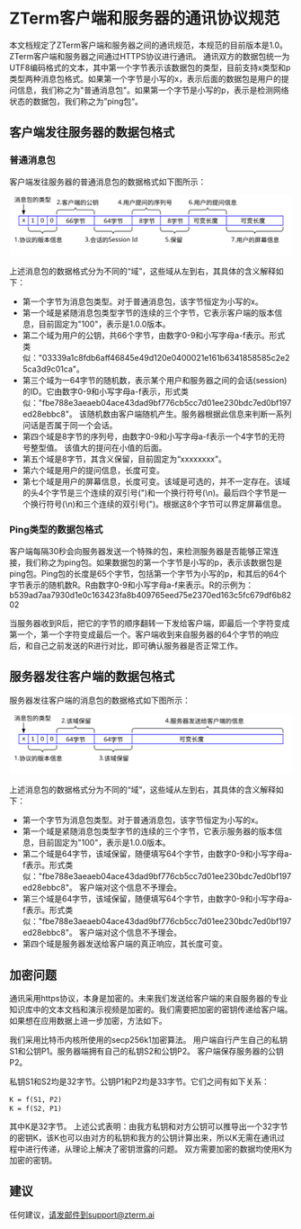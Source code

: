 # ZTerm客户端和服务器的通讯协议规范

本文档规定了ZTerm客户端和服务器之间的通讯规范，本规范的目前版本是1.0。 ZTerm客户端和服务器之间通过HTTPS协议进行通讯。
通讯双方的数据包统一为UTF8编码格式的文本，其中第一个字节表示该数据包的类型，目前支持x类型和p类型两种消息包格式。如果第一个字节是小写的x，表示后面的数据包是用户的提问信息，我们称之为"普通消息包"。如果第一个字节是小写的p，表示是检测网络状态的数据包，我们称之为”ping包“。

## 客户端发往服务器的数据包格式

### 普通消息包

客户端发往服务器的普通消息包的数据格式如下图所示：

![](x0007.svg)

上述消息包的数据格式分为不同的“域”，这些域从左到右，其具体的含义解释如下：
- 第一个字节为消息包类型。对于普通消息包，该字节恒定为小写的x。
- 第一个域是紧随消息包类型字节的连续的三个字节，它表示客户端的版本信息，目前固定为"100"，表示是1.0.0版本。
- 第二个域为用户的公钥，共66个字节，由数字0-9和小写字母a-f表示。形式类似："03339a1c8fdb6aff46845e49d120e0400021e161b6341858585c2e25ca3d9c01ca"。 
- 第三个域为一64字节的随机数，表示某个用户和服务器之间的会话(session)的ID。它由数字0-9和小写字母a-f表示，形式类似："fbe788e3aeaeb04ace43dad9bf776cb5cc7d01ee230bdc7ed0bf197ed28ebbc8"。 该随机数由客户端随机产生。服务器根据此信息来判断一系列问话是否属于同一个会话。
- 第四个域是8字节的序列号，由数字0-9和小写字母a-f表示一个4字节的无符号整型值。 该值大的提问在小值的后面。
- 第五个域是8字节，其含义保留，目前固定为“xxxxxxxx”。
- 第六个域是用户的提问信息，长度可变。
- 第七个域是用户的屏幕信息，长度可变。该域是可选的，并不一定存在。该域的头4个字节是三个连续的双引号(")和一个换行符号(\n)。最后四个字节是一个换行符号(\n)和三个连续的双引号(")。根据这8个字节可以界定屏幕信息。


### Ping类型的数据包格式

客户端每隔30秒会向服务器发送一个特殊的包，来检测服务器是否能够正常连接，我们称之为ping包。如果数据包的第一个字节是小写的p，表示该数据包是ping包。Ping包的长度是65个字节，包括第一个字节为小写的p，和其后的64个字节表示的随机数R。R由数字0-9和小写字母a-f来表示。R的示例为：b539ad7aa7930d1e0c163423fa8b409765eed75e2370ed163c5fc679df6b8202

当服务器收到R后，把它的字节的顺序翻转一下发给客户端，即最后一个字符变成第一个，第一个字符变成最后一个。客户端收到来自服务器的64个字节的响应后，和自己之前发送的R进行对比，即可确认服务器是否正常工作。


## 服务器发往客户端的数据包格式

服务器发往客户端的消息包的数据格式如下图所示：

![](x0008.svg)

上述消息包的数据格式分为不同的“域”，这些域从左到右，其具体的含义解释如下：
- 第一个字节为消息包类型。对于普通消息包，该字节恒定为小写的x。
- 第一个域是紧随消息包类型字节的连续的三个字节，它表示服务器的版本信息，目前固定为"100"，表示是1.0.0版本。
- 第二个域是64字节，该域保留，随便填写64个字节，由数字0-9和小写字母a-f表示。形式类似："fbe788e3aeaeb04ace43dad9bf776cb5cc7d01ee230bdc7ed0bf197ed28ebbc8"。 客户端对这个信息不予理会。
- 第三个域是64字节，该域保留，随便填写64个字节，由数字0-9和小写字母a-f表示。形式类似："fbe788e3aeaeb04ace43dad9bf776cb5cc7d01ee230bdc7ed0bf197ed28ebbc8"。 客户端对这个信息不予理会。
- 第四个域是服务器发送给客户端的真正响应，其长度可变。


## 加密问题
通讯采用https协议，本身是加密的。未来我们发送给客户端的来自服务器的专业知识库中的文本文档和演示视频是加密的。我们需要把加密的密钥传递给客户端。如果想在应用数据上进一步加密，方法如下。

我们采用比特币内核所使用的secp256k1加密算法。 用户端自行产生自己的私钥S1和公钥P1。服务器端拥有自己的私钥S2和公钥P2。 客户端保存服务器的公钥P2。

私钥S1和S2均是32字节。公钥P1和P2均是33字节。它们之间有如下关系：
```
K = f(S1, P2)
K = f(S2, P1)
```
其中K是32字节。 上述公式表明：由我方私钥和对方公钥可以推导出一个32字节的密钥K，该K也可以由对方的私钥和我方的公钥计算出来，所以K无需在通讯过程中进行传递，从理论上解决了密钥泄露的问题。 双方需要加密的数据均使用K为加密的密钥。

## 建议
任何建议，请发邮件到support@zterm.ai
